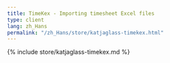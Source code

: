 ```yaml
---
title: TimeKex - Importing timesheet Excel files
type: client
lang: zh_Hans
permalink: "/zh_Hans/store/katjaglass-timekex.html"
---
```


{% include store/katjaglass-timekex.md %}
